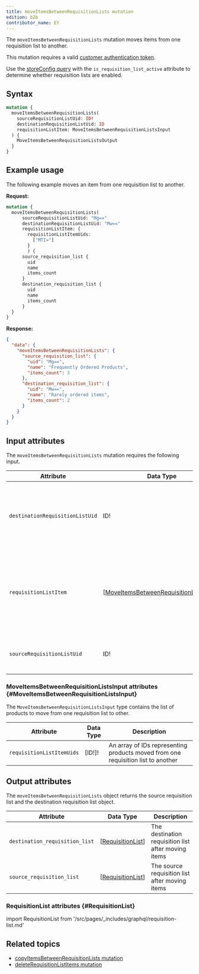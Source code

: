 ```yaml
---
title: moveItemsBetweenRequisitionLists mutation
edition: b2b
contributor_name: EY
---
```

The `moveItemsBetweenRequisitionLists` mutation moves items from one requisition list to another.

This mutation requires a valid [customer authentication token]({{page.baseurl}}/graphql/mutations/generate-customer-token.html).

<InlineAlert variant="info" slots="text" />

Use the [storeConfig query]({{page.baseurl}}/graphql/queries/store-config.html) with the `is_requisition_list_active` attribute to determine whether requisition lists are enabled.

## Syntax

```graphql
mutation {
  moveItemsBetweenRequisitionLists(
    sourceRequisitionListUid: ID!
    destinationRequisitionListUid: ID
    requisitionListItem: MoveItemsBetweenRequisitionListsInput
  ) {
    MoveItemsBetweenRequisitionListsOutput
  }
}
```

## Example usage

The following example moves an item from one requisition list to another.

**Request:**

```graphql
mutation {
  moveItemsBetweenRequisitionLists(
      sourceRequisitionListUid: "Mg=="
      destinationRequisitionListUid: "Mw=="
      requisitionListItem: {
        requisitionListItemUids:
          ["MTI="]
        }
        ) {
      source_requisition_list {
        uid
        name
        items_count
      }
      destination_requisition_list {
        uid
        name
        items_count
      }
  }
}
```

**Response:**

``` json
{
  "data": {
    "moveItemsBetweenRequisitionLists": {
      "source_requisition_list": {
        "uid": "Mg==",
        "name": "Frequently Ordered Products",
        "items_count": 3
      },
      "destination_requisition_list": {
        "uid": "Mw==",
        "name": "Rarely ordered items",
        "items_count": 2
      }
    }
  }
}
```

## Input attributes

The `moveItemsBetweenRequisitionLists` mutation requires the following input.

Attribute |  Data Type | Description
--- | --- | ---
`destinationRequisitionListUid`| ID! | The unique ID of the destination requisition list. If null, a new requisition list will be created
`requisitionListItem`| [[MoveItemsBetweenRequisitionListsInput](#MoveItemsBetweenRequisitionListsInput)]  | An array of selected requisition list items that are to be moved from the source to the destination list
`sourceRequisitionListUid`| ID! | The unique ID of the source requisition list

### MoveItemsBetweenRequisitionListsInput attributes {#MoveItemsBetweenRequisitionListsInput}

The `MoveItemsBetweenRequisitionListsInput` type contains the list of products to move from one requisition list to other.

Attribute |  Data Type | Description
--- | --- | ---
`requisitionListItemUids` | [ID!]! | An array of IDs representing products moved from one requisition list to another

## Output attributes

The `moveItemsBetweenRequisitionLists` object returns the source requisition list and the destination requisition list object.

Attribute |  Data Type | Description
--- | --- | ---
`destination_requisition_list` | [[RequisitionList](#RequisitionList)] | The destination requisition list after moving items
`source_requisition_list` | [[RequisitionList](#RequisitionList)] | The source requisition list after moving items

### RequisitionList attributes {#RequisitionList}

import RequisitionList from '/src/pages/_includes/graphql/requisition-list.md'

<RequisitionList />

## Related topics

*  [copyItemsBetweenRequisitionLists mutation]({{page.baseurl}}/graphql/mutations/copy-items-between-requisition-lists.html)
*  [deleteRequisitionListItems mutation]({{page.baseurl}}/graphql/mutations/delete-requisition-list-items.html)